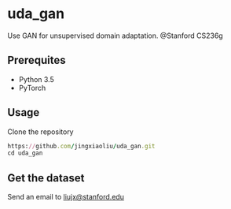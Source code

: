 # uda_gan

Use GAN for unsupervised domain adaptation.
@Stanford CS236g

## Prerequites
- Python 3.5
- PyTorch 

## Usage
Clone the repository
``` Ruby
https://github.com/jingxiaoliu/uda_gan.git
cd uda_gan
```

## Get the dataset
Send an email to
liujx@stanford.edu
